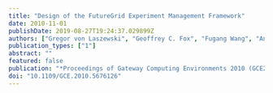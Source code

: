 ```yaml
---
title: "Design of the FutureGrid Experiment Management Framework"
date: 2010-11-01
publishDate: 2019-08-27T19:24:37.029899Z
authors: ["Gregor von Laszewski", "Geoffrey C. Fox", "Fugang Wang", "Andrew J Younge", " Kulshrestha", "Gregory G. Pike", "Warren Smith", "Jens Voeckler", "Renato J. Figueiredo", "Jose Fortes", "Kate Keahey", "Ewa Deelman"]
publication_types: ["1"]
abstract: ""
featured: false
publication: "*Proceedings of Gateway Computing Environments 2010 (GCE2010) at SC10*"
doi: "10.1109/GCE.2010.5676126"
---
```


